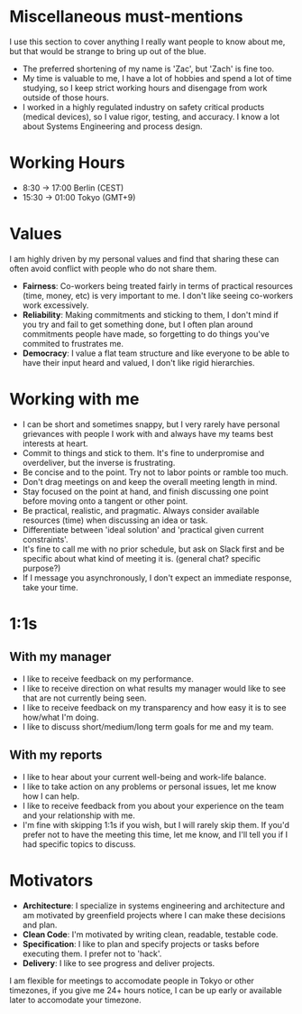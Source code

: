 # Miscellaneous must-mentions
I use this section to cover anything I really want people to know about me, but that would be strange to bring up out of the blue.

* The preferred shortening of my name is 'Zac', but 'Zach' is fine too.
* My time is valuable to me, I have a lot of hobbies and spend a lot of time studying, so I keep strict working hours and disengage from work outside of those hours.
* I worked in a highly regulated industry on safety critical products (medical devices), so I value rigor, testing, and accuracy. I know a lot about Systems Engineering and process design.

# Working Hours
* 8:30 -> 17:00 Berlin (CEST)
* 15:30 -> 01:00 Tokyo (GMT+9)

# Values
I am highly driven by my personal values and find that sharing these can often avoid conflict with people who do not share them.

* **Fairness**: Co-workers being treated fairly in terms of practical resources (time, money, etc) is very important to me. I don't like seeing co-workers work excessively.
* **Reliability**: Making commitments and sticking to them, I don't mind if you try and fail to get something done, but I often plan around commitments people have made, so forgetting to do things you've commited to frustrates me. 
* **Democracy**: I value a flat team structure and like everyone to be able to have their input heard and valued, I don't like rigid hierarchies.

# Working with me
* I can be short and sometimes snappy, but I very rarely have personal grievances with people I work with and always have my teams best interests at heart.
* Commit to things and stick to them. It's fine to underpromise and overdeliver, but the inverse is frustrating.
* Be concise and to the point. Try not to labor points or ramble too much.
* Don't drag meetings on and keep the overall meeting length in mind.
* Stay focused on the point at hand, and finish discussing one point before moving onto a tangent or other point.
* Be practical, realistic, and pragmatic. Always consider available resources (time) when discussing an idea or task.
* Differentiate between 'ideal solution' and 'practical given current constraints'.
* It's fine to call me with no prior schedule, but ask on Slack first and be specific about what kind of meeting it is. (general chat? specific purpose?)
* If I message you asynchronously, I don't expect an immediate response, take your time.

# 1:1s
## With my manager

* I like to receive feedback on my performance.
* I like to receive direction on what results my manager would like to see that are not currently being seen.
* I like to receive feedback on my transparency and how easy it is to see how/what I'm doing.
* I like to discuss short/medium/long term goals for me and my team.

## With my reports

* I like to hear about your current well-being and work-life balance.
* I like to take action on any problems or personal issues, let me know how I can help.
* I like to receive feedback from you about your experience on the team and your relationship with me.
* I'm fine with skipping 1:1s if you wish, but I will rarely skip them. If you'd prefer not to have the meeting this time, let me know, and I'll tell you if I had specific topics to discuss.

# Motivators

* **Architecture**: I specialize in systems engineering and architecture and am motivated by greenfield projects where I can make these decisions and plan.
* **Clean Code**: I'm motivated by writing clean, readable, testable code.
* **Specification**: I like to plan and specify projects or tasks before executing them. I prefer not to 'hack'.
* **Delivery**: I like to see progress and deliver projects.

I am flexible for meetings to accomodate people in Tokyo or other timezones, if you give me 24+ hours notice, I can be up early or available later to accomodate your timezone.
